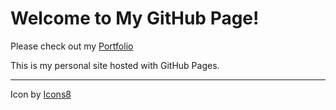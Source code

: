 # Welcome to My GitHub Page!

Please check out my [Portfolio](https://madelinejmeyers.github.io/ePortfolio/)

This is my personal site hosted with GitHub Pages.



---

Icon by [Icons8](https://icons8.com")